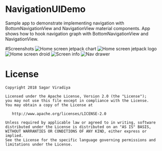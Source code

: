 # NavigationUIDemo
Sample app to demonstrate implementing navigation with BottomNavigationView and NavigationView material components. App shows how to hook navigation graph with BottomNavigationView and NavigationView.

#Screenshots
![Home screen jetpack chart](screenshots/app_screenshots_one.png "Home screen jetpack chart")
![Home screen jetpack logo](screenshots/app_screenshots_two.png "Home screen jetpack logo")
![Home screen droid](screenshots/app_screenshots_three.png "Home screen droid")
![Screen info](screenshots/app_screenshots_four.png "Screen info")
![Nav drawer](screenshots/app_screenshots_five.png "Nav drawer")

# License

```
Copyright 2018 Sagar Viradiya

Licensed under the Apache License, Version 2.0 (the "License");
you may not use this file except in compliance with the License.
You may obtain a copy of the License at

   http://www.apache.org/licenses/LICENSE-2.0

Unless required by applicable law or agreed to in writing, software
distributed under the License is distributed on an "AS IS" BASIS,
WITHOUT WARRANTIES OR CONDITIONS OF ANY KIND, either express or implied.
See the License for the specific language governing permissions and
limitations under the License.
```
